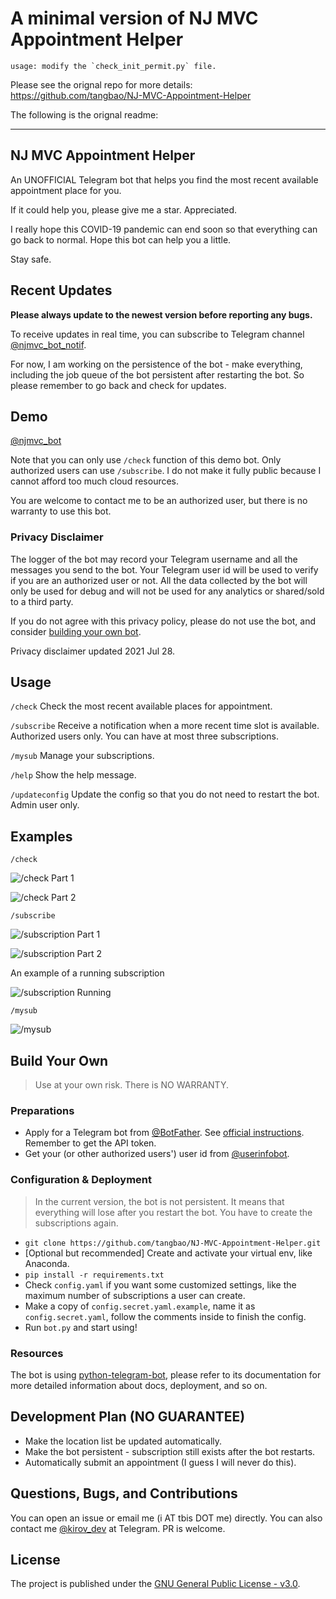 # A minimal version of NJ MVC Appointment Helper

    usage: modify the `check_init_permit.py` file.

Please see the orignal repo for more details: https://github.com/tangbao/NJ-MVC-Appointment-Helper

The following is the orignal readme:

----


## NJ MVC Appointment Helper

An UNOFFICIAL Telegram bot that helps you find the most recent available appointment place for you.

If it could help you, please give me a star. Appreciated.

I really hope this COVID-19 pandemic can end soon so that everything can go back to normal. Hope this bot can help you 
a little.

Stay safe.

## Recent Updates

**Please always update to the newest version before reporting any bugs.**

To receive updates in real time, you can subscribe to Telegram channel [@njmvc_bot_notif](https://t.me/njmvc_bot_notif).

For now, I am working on the persistence of the bot - make everything, including the job queue of the bot persistent 
after restarting the bot. So please remember to go back and check for updates.

## Demo

[@njmvc_bot](https://t.me/njmvc_bot)

Note that you can only use `/check` function of this demo bot. Only authorized users can use `/subscribe`. I do not make
it fully public because I cannot afford too much cloud resources.

You are welcome to contact me to be an authorized user, but there is no warranty to use this bot.

### **Privacy Disclaimer**

The logger of the bot may record your Telegram username and all the messages you send to the bot. Your Telegram user 
id will be used to verify if you are an authorized user or not. All the data collected by the bot will only be used for 
debug and will not be used for any analytics or shared/sold to a third party.

If you do not agree with this privacy policy, please do not use the bot, and consider 
[building your own bot](#build-your-own).

Privacy disclaimer updated 2021 Jul 28.

## Usage

`/check` Check the most recent available places for appointment.

`/subscribe` Receive a notification when a more recent time slot is available. Authorized users only. 
You can have at most three subscriptions.

`/mysub` Manage your subscriptions.

`/help` Show the help message.

`/updateconfig` Update the config so that you do not need to restart the bot. Admin user only.

## Examples

`/check`

![/check Part 1](/media/check1.png)

![/check Part 2](/media/check2.png)

`/subscribe`

![/subscription Part 1](/media/sub1.png)

![/subscription Part 2](/media/sub2.png)

An example of a running subscription

![/subscription Running](/media/active_sub.png)

`/mysub`

![/mysub](/media/mysub.png)

## Build Your Own

> Use at your own risk. There is NO WARRANTY.

### Preparations

- Apply for a Telegram bot from [@BotFather](https://t.me/botfather). 
  See [official instructions](https://core.telegram.org/bots/#6-botfather). 
  Remember to get the API token.
- Get your (or other authorized users') user id from [@userinfobot](https://t.me/userinfobot).

### Configuration & Deployment

> In the current version, the bot is not persistent. It means that everything will lose after you restart the bot. You 
> have to create the subscriptions again.

- `git clone https://github.com/tangbao/NJ-MVC-Appointment-Helper.git`
- [Optional but recommended] Create and activate your virtual env, like Anaconda.
- `pip install -r requirements.txt`
- Check `config.yaml` if you want some customized settings, like the maximum number of subscriptions a user can create.
- Make a copy of `config.secret.yaml.example`, name it as `config.secret.yaml`, follow the comments inside 
  to finish the config.
- Run `bot.py` and start using!

### Resources

The bot is using [python-telegram-bot](https://github.com/python-telegram-bot/python-telegram-bot), please refer to its 
documentation for more detailed information about docs, deployment, and so on.

## Development Plan (NO GUARANTEE)
- Make the location list be updated automatically.
- Make the bot persistent - subscription still exists after the bot restarts.
- Automatically submit an appointment (I guess I will never do this).

## Questions, Bugs, and Contributions

You can open an issue or email me (i AT tbis DOT me) directly. You can also contact me 
[@kirov_dev](https://t.me/kirov_dev) at Telegram. PR is welcome.

## License

The project is published under the [GNU General Public License - v3.0](https://www.gnu.org/licenses/gpl-3.0.html).
